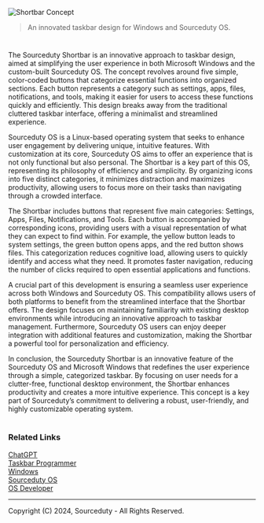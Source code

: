 ![Shortbar Concept](https://github.com/user-attachments/assets/d855d2ee-20e4-4408-97ea-a67070c31eb4)

> An innovated taskbar design for Windows and Sourceduty OS.

#

The Sourceduty Shortbar is an innovative approach to taskbar design, aimed at simplifying the user experience in both Microsoft Windows and the custom-built Sourceduty OS. The concept revolves around five simple, color-coded buttons that categorize essential functions into organized sections. Each button represents a category such as settings, apps, files, notifications, and tools, making it easier for users to access these functions quickly and efficiently. This design breaks away from the traditional cluttered taskbar interface, offering a minimalist and streamlined experience.

Sourceduty OS is a Linux-based operating system that seeks to enhance user engagement by delivering unique, intuitive features. With customization at its core, Sourceduty OS aims to offer an experience that is not only functional but also personal. The Shortbar is a key part of this OS, representing its philosophy of efficiency and simplicity. By organizing icons into five distinct categories, it minimizes distraction and maximizes productivity, allowing users to focus more on their tasks than navigating through a crowded interface.

The Shortbar includes buttons that represent five main categories: Settings, Apps, Files, Notifications, and Tools. Each button is accompanied by corresponding icons, providing users with a visual representation of what they can expect to find within. For example, the yellow button leads to system settings, the green button opens apps, and the red button shows files. This categorization reduces cognitive load, allowing users to quickly identify and access what they need. It promotes faster navigation, reducing the number of clicks required to open essential applications and functions.

A crucial part of this development is ensuring a seamless user experience across both Windows and Sourceduty OS. This compatibility allows users of both platforms to benefit from the streamlined interface that the Shortbar offers. The design focuses on maintaining familiarity with existing desktop environments while introducing an innovative approach to taskbar management. Furthermore, Sourceduty OS users can enjoy deeper integration with additional features and customization, making the Shortbar a powerful tool for personalization and efficiency.

In conclusion, the Sourceduty Shortbar is an innovative feature of the Sourceduty OS and Microsoft Windows that redefines the user experience through a simple, categorized taskbar. By focusing on user needs for a clutter-free, functional desktop environment, the Shortbar enhances productivity and creates a more intuitive experience. This concept is a key part of Sourceduty’s commitment to delivering a robust, user-friendly, and highly customizable operating system.

#
### Related Links

[ChatGPT](https://github.com/sourceduty/ChatGPT)
<br>
[Taskbar Programmer](https://github.com/sourceduty/Taskbar_Programmer)
<br>
[Windows](https://github.com/sourceduty/Windows)
<br>
[Sourceduty OS](https://github.com/sourceduty/Sourceduty_OS)
<br>
[OS Developer](https://github.com/sourceduty/OS_Developer)

***
Copyright (C) 2024, Sourceduty - All Rights Reserved.
